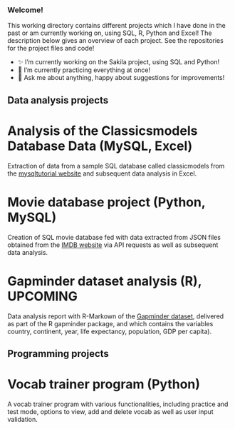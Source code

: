 ### Welcome! 

This working directory contains different projects which I have done in the past or am currently working on, using SQL, R, Python and Excel! The description below gives an overview of each project. See the repositories for the project files and code!

- ✨ I’m currently working on the Sakila project, using SQL and Python!
- 🌱 I’m currently practicing everything at once!
- 💬 Ask me about anything, happy about suggestions for improvements!
<!--- 📫 How to reach me: ... --->

## Data analysis projects

# Analysis of the Classicsmodels Database Data (MySQL, Excel)
Extraction of data from a sample SQL database called classicmodels from the [mysqltutorial website](https://www.mysqltutorial.org/mysql-sample-database.aspx) and subsequent data analysis in Excel.

# Movie database project (Python, MySQL)
Creation of SQL movie database fed with data extracted from JSON files obtained from the [IMDB website](https://www.imdb.com/) via API requests as well as subsequent data analysis.

# Gapminder dataset analysis (R), UPCOMING
Data analysis report with R-Markown of the [Gapminder dataset](https://www.rdocumentation.org/packages/gapminder/versions/0.3.0), delivered as part of the R gapminder package, and which contains the variables country, continent, year, life expectancy, population, GDP per capita). 

## Programming projects

# Vocab trainer program (Python)
A vocab trainer program with various functionalities, including practice and test mode, options to view, add and delete vocab as well as user input validation.


